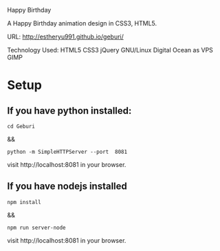 Happy Birthday

A Happy Birthday animation design in CSS3, HTML5.

URL: http://estheryu991.github.io/geburi/

Technology Used: HTML5 CSS3 jQuery  GNU/Linux Digital Ocean as VPS GIMP

# Setup

## If you have python installed:
```
cd Geburi
```

&& 

```
python -m SimpleHTTPServer --port  8081
```

visit http://localhost:8081 in your browser.

## If you have nodejs installed
```
npm install
```
&&

```
npm run server-node
```
visit http://localhost:8081 in your browser.
